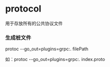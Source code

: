 # protocol
用于存放所有的公共协议文件

### 生成桩文件
protoc --go_out=plugins=grpc:. filePath

如：protoc --go_out=plugins=grpc:. index.proto
